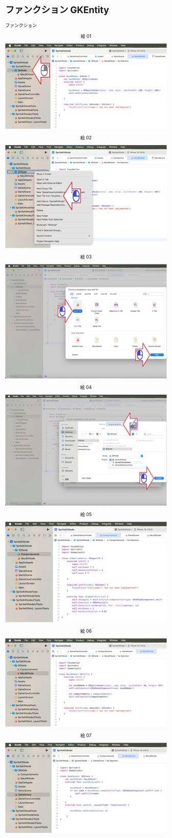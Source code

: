 # ファンクション GKEntity

ファンクション

<div align="center">
絵 01
</div>

![](Imagens/GamePlayKit-GKEntity-Img01.png)

<div align="center">
絵 02
</div>

![](Imagens/GamePlayKit-GKEntity-Img02.png)

<div align="center">
絵 03
</div>

![](Imagens/GamePlayKit-GKEntity-Img03.png)

<div align="center">
絵 04
</div>

![](Imagens/GamePlayKit-GKEntity-Img04.png)

<div align="center">
絵 05
</div>

![](Imagens/GamePlayKit-GKEntity-Img05.png)

<div align="center">
絵 06
</div>

![](Imagens/GamePlayKit-GKEntity-Img06.png)

<div align="center">
絵 07
</div>

![](Imagens/GamePlayKit-GKEntity-Img07.png)
